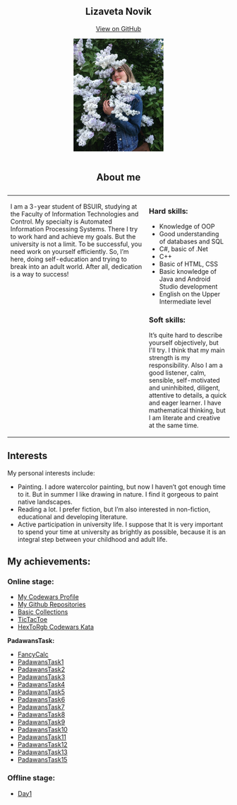 <html lang="en-US">
	  <body>
	<section class="page-header" align = "center">
      <h1 class="project-name" align = "center"><strong>Lizaveta Novik</strong></h1>
       <p align = "center"> <a href="https://github.com/lizanovik/lizanovik.github.io" class="btn">View on GitHub</a></p>
		<p align = "center"><img src="photo.JPG" height="255" ></p>
		</section>
 <section class="main-content">
<table width="100%" cellspacing="0" cellpadding="5">
	<caption> <h1 id="about-me">About me</h1> </caption>
   <tr> 
    <td width="300" valign = "top">
<p> I am a 3-year student of BSUIR, studying at the Faculty of Information Technologies and Control.
My specialty is Automated Information Processing Systems. 
There I try to work hard and achieve my goals. 
But the university is not a limit. 
To be successful, you need work on yourself efficiently. 
So, I’m here, doing self-education and trying to break into an adult world.
 After all, dedication is a way to success! </p>
</td>
    <td valign="top">
	<h3><strong> Hard skills: </strong></h3>
	<ul>
		<li>Knowledge of OOP</li>
		<li>Good understanding of databases and SQL</li>
		<li>C#, basic of .Net</li>
		<li>C++</li>
		<li>Basic of HTML, CSS</li>
		<li>Basic knowledge of Java and Android Studio development</li>
		<li>English on the Upper Intermediate level</li>
	</ul>
	<h3><strong> Soft skills: </strong></h3>
		<p>It’s quite hard to describe yourself objectively, but I'll try. 
		I think that my main strength is my responsibility. 
		Also I am a good listener, calm, sensible, self-motivated and uninhibited, diligent, attentive to details, a quick and eager learner. 
		I have mathematical thinking, but I am literate and creative at the same time.</p>
</td>
   </tr>
</table>
	<h2><strong>Interests</strong></h2>
<p>My personal interests include:</p>
	<ul>
		<li>Painting. I adore watercolor painting, but now I haven’t got enough time to it.
		 But in summer I like drawing in nature. I find it gorgeous to paint native landscapes.</li>
		<li>Reading a lot. I prefer fiction, but I’m also interested in non-fiction, educational and developing literature.</li>
		<li>Active participation in university life. I suppose that It is very important to spend your time at university as brightly as possible, 
		because it is an integral step between your childhood and adult life.</li>
	</ul>
	<h2><strong>My achievements: </strong></h2>
	 <h3><strong>Online stage: </strong></h3>
	 <ul>
		<li> <a href="https://www.codewars.com/users/liza_novik" class="btn">My Codewars Profile</a></li>
		<li><a href="https://github.com/lizanovik?tab=repositories" class="btn">My Github Repositories</a></li>
		 <li><a href="https://github.com/lizanovik/Top20FibonacciSequence" class="btn">Basic Collections</a></li>
		 <li><a href="https://github.com/lizanovik/TicTacToe" class="btn">TicTacToe</a></li>
		 <li><a href="https://github.com/lizanovik/HexToRgb" class="btn">HexToRgb Codewars Kata</a></li>
	</ul>
	 <p><strong>PadawansTask: </strong></p>
	 <ul>
		<li> <a href="https://github.com/lizanovik/FancyCalc" class="btn">FancyCalc</a></li>
		<li> <a href="https://github.com/lizanovik/padawanstask1" class="btn">PadawansTask1</a></li>
		<li> <a href="https://github.com/lizanovik/padawanstask2" class="btn">PadawansTask2</a></li>
		<li> <a href="https://github.com/lizanovik/padawanstask3" class="btn">PadawansTask3</a></li>
		<li> <a href="https://github.com/lizanovik/padawanstask4" class="btn">PadawansTask4</a></li>
		<li> <a href="https://github.com/lizanovik/padawanstask5" class="btn">PadawansTask5</a></li>
		<li> <a href="https://github.com/lizanovik/padawanstask6" class="btn">PadawansTask6</a></li>
		<li> <a href="https://github.com/lizanovik/padawanstask7" class="btn">PadawansTask7</a></li>
		<li> <a href="https://github.com/lizanovik/padawanstask8" class="btn">PadawansTask8</a></li>
		<li> <a href="https://github.com/lizanovik/padawanstask9" class="btn">PadawansTask9</a></li>
		<li> <a href="https://github.com/lizanovik/padawanstask10" class="btn">PadawansTask10</a></li>
		<li> <a href="https://github.com/lizanovik/padawanstask11" class="btn">PadawansTask11</a></li>
		<li> <a href="https://github.com/lizanovik/padawanstask12" class="btn">PadawansTask12</a></li>
		<li> <a href="https://github.com/lizanovik/padawanstask13" class="btn">PadawansTask13</a></li>
		<li> <a href="https://github.com/lizanovik/padawanstask15" class="btn">PadawansTask15</a></li>
	</ul>
	 <h3><strong>Offline stage: </strong></h3>
	 <ul>
		 <li> <a href="https://github.com/lizanovik/NET1.S.2019.Novik.01" class="btn">Day1</a></li>
	 </ul>
</section>
</body>
</html>
